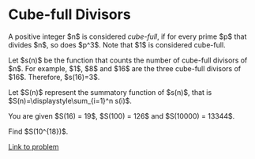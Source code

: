 # Cube-full Divisors

<p>
A positive integer $n$ is considered <i>cube-full</i>, if for every prime $p$ that divides $n$, so does $p^3$. Note that $1$ is considered cube-full.
</p>
<p>
Let $s(n)$ be the function that counts the number of cube-full divisors of $n$. For example, $1$, $8$ and $16$ are the three cube-full divisors of $16$. Therefore, $s(16)=3$.
</p>
<p>
Let $S(n)$ represent the summatory function of $s(n)$, that is $S(n)=\displaystyle\sum_{i=1}^n s(i)$.
</p>
<p>
You are given $S(16) =  19$, $S(100) = 126$ and $S(10000) = 13344$.
</p>
<p>
Find $S(10^{18})$.
</p>

[Link to problem](https://projecteuler.net/problem=694)
